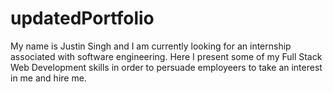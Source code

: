 # updatedPortfolio

My name is Justin Singh and I am currently looking for an internship associated with software engineering.
Here I present some of my Full Stack Web Development skills in order to persuade employeers to take an interest in me and hire me.


